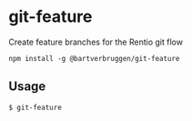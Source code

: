 # git-feature

Create feature branches for the Rentio git flow

```
npm install -g @bartverbruggen/git-feature
```

## Usage

```
$ git-feature
```
